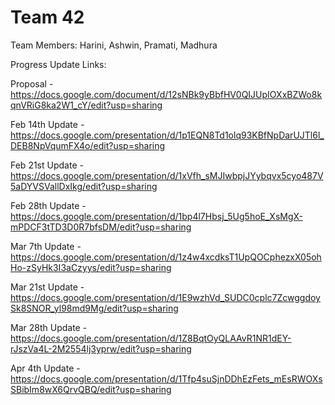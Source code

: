# Team 42
Team Members: Harini, Ashwin, Pramati, Madhura   

Progress Update Links:

Proposal - https://docs.google.com/document/d/12sNBk9yBbfHV0QIJUpIOXxBZWo8kqnVRiG8ka2W1_cY/edit?usp=sharing    

Feb 14th Update - https://docs.google.com/presentation/d/1p1EQN8Td1olq93KBfNpDarUJTl6l_DEB8NpVqumFX4o/edit?usp=sharing   

Feb 21st Update - https://docs.google.com/presentation/d/1xVfh_sMJIwbpjJYybqvx5cyo487V5aDYVSVallDxIkg/edit?usp=sharing

Feb 28th Update - https://docs.google.com/presentation/d/1bp4l7Hbsj_5Ug5hoE_XsMgX-mPDCF3tTD3D0R7bfsDM/edit?usp=sharing

Mar 7th Update - https://docs.google.com/presentation/d/1z4w4xcdksT1UpQOCphezxX05ohHo-zSyHk3I3aCzyys/edit?usp=sharing

Mar 21st Update - https://docs.google.com/presentation/d/1E9wzhVd_SUDC0cplc7ZcwggdoySk8SNOR_yl98md9Mg/edit?usp=sharing

Mar 28th Update - https://docs.google.com/presentation/d/1Z8BqtOyQLAAvR1NR1dEY-rJszVa4L-2M2554lj3yprw/edit?usp=sharing

Apr 4th Update - https://docs.google.com/presentation/d/1Tfp4suSjnDDhEzFets_mEsRWOXsSBibIm8wX6QrvQBQ/edit?usp=sharing
